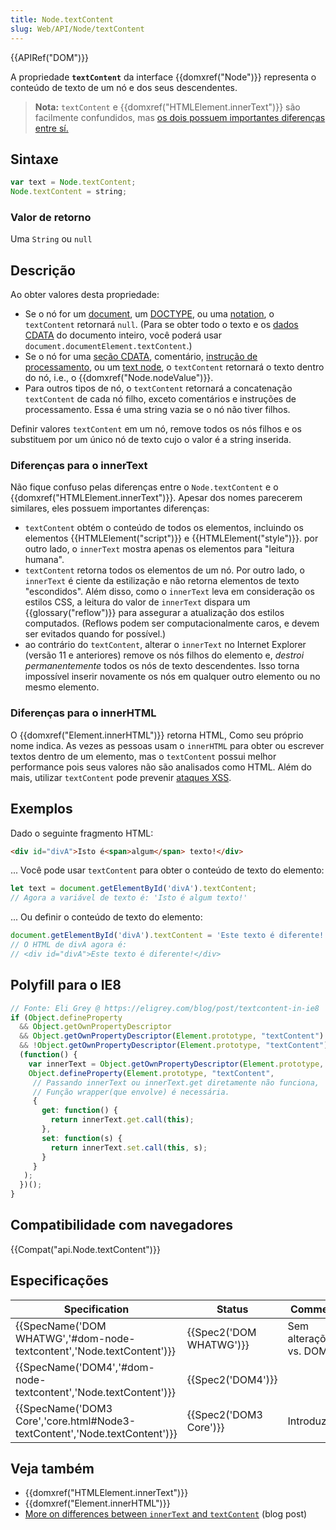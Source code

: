 ```yaml
---
title: Node.textContent
slug: Web/API/Node/textContent
---
```

{{APIRef("DOM")}}

A propriedade **`textContent`** da interface {{domxref("Node")}} representa o conteúdo de texto de um nó e dos seus descendentes.

> **Nota:** `textContent` e {{domxref("HTMLElement.innerText")}} são facilmente confundidos, mas [os dois possuem importantes diferenças entre sí.](#Differences_from_innerText)

## Sintaxe

```js
var text = Node.textContent;
Node.textContent = string;
```

### Valor de retorno

Uma `String` ou `null`

## Descrição

Ao obter valores desta propriedade:

- Se o nó for um [document](/pt-BR/docs/DOM/document), um [DOCTYPE](/pt-BR/docs/Glossary/Doctype), ou uma [notation](/pt-BR/docs/Web/API/Notation), o `textContent` retornará `null`. (Para se obter todo o texto e os [dados CDATA](/pt-BR/docs/Web/API/CDATASection) do documento inteiro, você poderá usar `document.documentElement.textContent`.)
- Se o nó for uma [seção CDATA](/pt-BR/docs/Web/API/CDATASection), comentário, [instrução de processamento](/pt-BR/docs/Web/API/ProcessingInstruction), ou um [text node](/pt-BR/docs/Web/API/Document/createTextNode), o `textContent` retornará o texto dentro do nó, i.e., o {{domxref("Node.nodeValue")}}.
- Para outros tipos de nó, o `textContent` retornará a concatenação `textContent` de cada nó filho, exceto comentários e instruções de processamento. Essa é uma string vazia se o nó não tiver filhos.

Definir valores `textContent` em um nó, remove todos os nós filhos e os substituem por um único nó de texto cujo o valor é a string inserida.

### Diferenças para o innerText

Não fique confuso pelas diferenças entre o `Node.textContent` e o {{domxref("HTMLElement.innerText")}}. Apesar dos nomes parecerem similares, eles possuem importantes diferenças:

- `textContent` obtém o conteúdo de todos os elementos, incluindo os elementos {{HTMLElement("script")}} e {{HTMLElement("style")}}. por outro lado, o `innerText` mostra apenas os elementos para "leitura humana".
- `textContent` retorna todos os elementos de um nó. Por outro lado, o `innerText` é ciente da estilização e não retorna elementos de texto "escondidos". Além disso, como o `innerText` leva em consideração os estilos CSS, a leitura do valor de `innerText` dispara um {{glossary("reflow")}} para assegurar a atualização dos estilos computados. (Reflows podem ser computacionalmente caros, e devem ser evitados quando for possível.)
- ao contrário do `textContent`, alterar o `innerText` no Internet Explorer (versão 11 e anteriores) remove os nós filhos do elemento e, _destroi permanentemente_ todos os nós de texto descendentes. Isso torna impossível inserir novamente os nós em qualquer outro elemento ou no mesmo elemento.

### Diferenças para o innerHTML

O {{domxref("Element.innerHTML")}} retorna HTML, Como seu próprio nome indica. As vezes as pessoas usam o `innerHTML` para obter ou escrever textos dentro de um elemento, mas o `textContent` possui melhor performance pois seus valores não são analisados como HTML. Além do mais, utilizar `textContent` pode prevenir [ataques XSS](/pt-BR/docs/Glossary/Cross-site_scripting).

## Exemplos

Dado o seguinte fragmento HTML:

```html
<div id="divA">Isto é<span>algum</span> texto!</div>
```

... Você pode usar `textContent` para obter o conteúdo de texto do elemento:

```js
let text = document.getElementById('divA').textContent;
// Agora a variável de texto é: 'Isto é algum texto!'
```

... Ou definir o conteúdo de texto do elemento:

```js
document.getElementById('divA').textContent = 'Este texto é diferente!';
// O HTML de divA agora é:
// <div id="divA">Este texto é diferente!</div>
```

## Polyfill para o IE8

```js
// Fonte: Eli Grey @ https://eligrey.com/blog/post/textcontent-in-ie8
if (Object.defineProperty
  && Object.getOwnPropertyDescriptor
  && Object.getOwnPropertyDescriptor(Element.prototype, "textContent")
  && !Object.getOwnPropertyDescriptor(Element.prototype, "textContent").get) {
  (function() {
    var innerText = Object.getOwnPropertyDescriptor(Element.prototype, "innerText");
    Object.defineProperty(Element.prototype, "textContent",
     // Passando innerText ou innerText.get diretamente não funciona,
     // Função wrapper(que envolve) é necessária.
     {
       get: function() {
         return innerText.get.call(this);
       },
       set: function(s) {
         return innerText.set.call(this, s);
       }
     }
   );
  })();
}
```

## Compatibilidade com navegadores

{{Compat("api.Node.textContent")}}

## Especificações

| Specification                                                                                        | Status                           | Comment                 |
| ---------------------------------------------------------------------------------------------------- | -------------------------------- | ----------------------- |
| {{SpecName('DOM WHATWG','#dom-node-textcontent','Node.textContent')}}         | {{Spec2('DOM WHATWG')}} | Sem alterações vs. DOM4 |
| {{SpecName('DOM4','#dom-node-textcontent','Node.textContent')}}                 | {{Spec2('DOM4')}}         |                         |
| {{SpecName('DOM3 Core','core.html#Node3-textContent','Node.textContent')}} | {{Spec2('DOM3 Core')}}     | Introduzida             |

## Veja também

- {{domxref("HTMLElement.innerText")}}
- {{domxref("Element.innerHTML")}}
- [More on differences between `innerText` and `textContent`](http://perfectionkills.com/the-poor-misunderstood-innerText/) (blog post)
